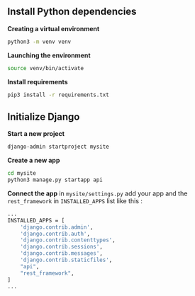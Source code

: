 ## Install Python dependencies

**Creating a virtual environment**
```bash
python3 -m venv venv
```
**Launching the environment**
```bash
source venv/bin/activate
```
**Install requirements**
```bash
pip3 install -r requirements.txt
```

## Initialize Django

**Start a new project**
```bash
django-admin startproject mysite
```
**Create a new app**
```bash
cd mysite
python3 manage.py startapp api
```
**Connect the app**
in ```mysite/settings.py``` add your app and the ```rest_framework``` in ```INSTALLED_APPS``` list like this :
```bash
...
INSTALLED_APPS = [
    'django.contrib.admin',
    'django.contrib.auth',
    'django.contrib.contenttypes',
    'django.contrib.sessions',
    'django.contrib.messages',
    'django.contrib.staticfiles',
    "api",
    "rest_framework",
]
...
```
